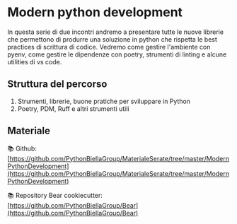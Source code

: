 # Modern python development

In questa serie di due incontri andremo a presentare tutte le nuove librerie che permettono di produrre una soluzione in python che rispetta le best practices di scrittura di codice.
Vedremo come gestire l'ambiente con pyenv, come gestire le dipendenze con poetry, strumenti di linting e alcune utilities di vs code.

## Struttura del percorso

1. Strumenti, librerie, buone pratiche per sviluppare in Python
2. Poetry, PDM, Ruff e altri strumenti utili

## Materiale

📚 Github:[https://github.com/PythonBiellaGroup/MaterialeSerate/tree/master/ModernPythonDevelopment](https://github.com/PythonBiellaGroup/MaterialeSerate/tree/master/ModernPythonDevelopment)

📚 Repository Bear cookiecutter: [https://github.com/PythonBiellaGroup/Bear](https://github.com/PythonBiellaGroup/Bear)
